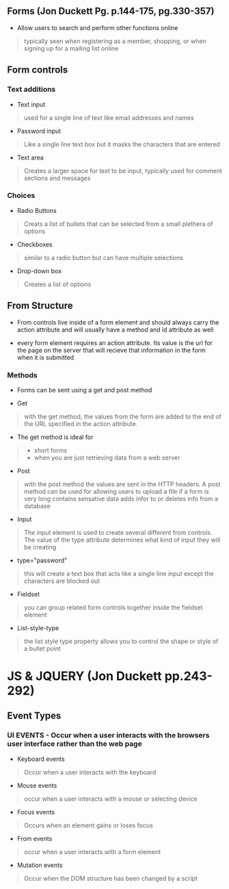 ## Forms (Jon Duckett Pg. p.144-175, pg.330-357)
- Allow users to search and perform other functions online
> typically seen when registering as a member, shopping, or when signing up for a mailing list online

## Form controls

### Text additions
- Text input
> used for a single line of text like email addresses and names

- Password input
> Like a single line text box but it masks the characters that are entered

- Text area
> Creates a larger space for text to be input, typically used for comment sections and messages

### Choices
- Radio Buttons
> Creats a list of bullets that can be selected from a small plethera of options

- Checkboxes
> similar to a radio button but can have multiple selections

- Drop-down box
> Creates a list of options

## From Structure
- From controls live inside of a form element and should always carry the action attribute and will usually have a method and id attribute as well

- every form element requires an action attribute. Its value is the url for the page on the server that will recieve that information in the form when it is submitted

### Methods
- Forms can be sent using a get and post method

- Get
> with the get method, the values from the form are added to the end of the URL specified in the action attribute. 
- The get method is ideal for
> - short forms
> - when you are just retrieving data from a web server

- Post
> with the post method the values are sent in the HTTP headers. A post method can be used for
> allowing users to upload a file
> if a form is very long
> contains sensative data
> adds infor to or deletes info from a database

- Input
> The input element is used to create several different from controls. The value of the type attribute determines what kind of input they will be creating

- type="password"
> this will create a text box that acts like a single line input except the characters are blocked out

- Fieldset
> you can group related form controls together inside the fieldset element 

- List-style-type
> the list style type property allows you to control the shape or style of a bullet point

# JS & JQUERY (Jon Duckett  pp.243-292)

## Event Types
### UI EVENTS - Occur when a user interacts with the browsers user interface rather than the web page

- Keyboard events
> Occur when a user interacts with the keyboard 

- Mouse events
> occur when a user interacts with a mouse or selecting device

- Focus events
> Occurs when an element gains or loses focus

- From events
> occur when a user interacts with a form element

- Mutation events
> Occur when the DOM structure has been changed by a script 

